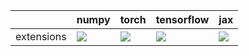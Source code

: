 |            | numpy                                                                                                                                                              | torch                                                                                                                                                              | tensorflow                                                                                                                                                         | jax                                                                                                                                                                |
|:-----------|:-------------------------------------------------------------------------------------------------------------------------------------------------------------------|:-------------------------------------------------------------------------------------------------------------------------------------------------------------------|:-------------------------------------------------------------------------------------------------------------------------------------------------------------------|:-------------------------------------------------------------------------------------------------------------------------------------------------------------------|
| extensions | <a href="https://github.com/unifyai/ivy/actions/runs/3266696190" rel="noopener noreferrer" target="_blank"><img src=https://img.shields.io/badge/-failure-red></a> | <a href="https://github.com/unifyai/ivy/actions/runs/3266696190" rel="noopener noreferrer" target="_blank"><img src=https://img.shields.io/badge/-failure-red></a> | <a href="https://github.com/unifyai/ivy/actions/runs/3266696190" rel="noopener noreferrer" target="_blank"><img src=https://img.shields.io/badge/-failure-red></a> | <a href="https://github.com/unifyai/ivy/actions/runs/3266696190" rel="noopener noreferrer" target="_blank"><img src=https://img.shields.io/badge/-failure-red></a> |